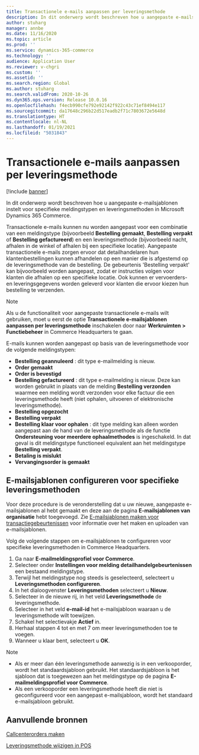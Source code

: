 ```yaml
---
title: Transactionele e-mails aanpassen per leveringsmethode
description: In dit onderwerp wordt beschreven hoe u aangepaste e-mailsjablonen instelt voor specifieke meldingstypen en leveringsmethoden in Microsoft Dynamics 365 Commerce.
author: stuharg
manager: annbe
ms.date: 11/16/2020
ms.topic: article
ms.prod: ''
ms.service: dynamics-365-commerce
ms.technology: ''
audience: Application User
ms.reviewer: v-chgri
ms.custom: ''
ms.assetid: ''
ms.search.region: Global
ms.author: stuharg
ms.search.validFrom: 2020-10-26
ms.dyn365.ops.version: Release 10.0.16
ms.openlocfilehash: f4ecb990cfe792e92142f922c43c71ef8494e117
ms.sourcegitcommit: da17648c296b22d517eadb2f71c7803672e5648d
ms.translationtype: HT
ms.contentlocale: nl-NL
ms.lasthandoff: 01/19/2021
ms.locfileid: "5031843"
---
```

# <a name="customize-transactional-emails-by-mode-of-delivery"></a>Transactionele e-mails aanpassen per leveringsmethode

[!include [banner](includes/banner.md)]

In dit onderwerp wordt beschreven hoe u aangepaste e-mailsjablonen instelt voor specifieke meldingstypen en leveringsmethoden in Microsoft Dynamics 365 Commerce.

Transactionele e-mails kunnen nu worden aangepast voor een combinatie van een meldingstype (bijvoorbeeld **Bestelling gemaakt**, **Bestelling verpakt** of **Bestelling gefactureerd**) en een leveringsmethode (bijvoorbeeld nacht, afhalen in de winkel of afhalen bij een specifieke locatie). Aangepaste transactionele e-mails zorgen ervoor dat detailhandelaren hun klantenbestellingen kunnen afhandelen op een manier die is afgestemd op de leveringsmethode van de bestelling. De gebeurtenis 'Bestelling verpakt' kan bijvoorbeeld worden aangepast, zodat er instructies volgen voor klanten die afhalen op een specifieke locatie. Ook kunnen er vervoerders- en leveringsgegevens worden geleverd voor klanten die ervoor kiezen hun bestelling te verzenden.

> [!NOTE]
> Als u de functionaliteit voor aangepaste transactionele e-mails wilt gebruiken, moet u eerst de optie **Transactionele e-mailsjablonen aanpassen per leveringsmethode** inschakelen door naar **Werkruimten \> Functiebeheer** in Commerce Headquarters te gaan.

E-mails kunnen worden aangepast op basis van de leveringsmethode voor de volgende meldingstypen:

- **Bestelling geannuleerd** : dit type e-mailmelding is nieuw.
- **Order gemaakt**
- **Order is bevestigd**
- **Bestelling gefactureerd** : dit type e-mailmelding is nieuw. Deze kan worden gebruikt in plaats van de melding **Bestelling verzonden** waarmee een melding wordt verzonden voor elke factuur die een leveringsmethode heeft (niet ophalen, uitvoeren of elektronische leveringsmethode).
- **Bestelling opgezocht**
- **Bestelling verpakt**
- **Bestelling klaar voor ophalen** : dit type melding kan alleen worden aangepast aan de hand van de leveringsmethode als de functie **Ondersteuning voor meerdere ophaalmethodes** is ingeschakeld. In dat geval is dit meldingstype functioneel equivalent aan het meldingstype **Bestelling verpakt**.
- **Betaling is mislukt**
- **Vervangingsorder is gemaakt**

## <a name="configure-email-templates-for-specific-modes-of-delivery"></a>E-mailsjablonen configureren voor specifieke leveringsmethoden

Voor deze procedure is de veronderstelling dat u uw nieuwe, aangepaste e-mailsjablonen al hebt gemaakt en deze aan de pagina **E-mailsjablonen van organisatie** hebt toegevoegd. Zie [E-mailsjablonen maken voor transactiegebeurtenissen](email-templates-transactions.md) voor informatie over het maken en uploaden van e-mailsjablonen.

Volg de volgende stappen om e-mailsjablonen te configureren voor specifieke leveringsmethoden in Commerce Headquarters.

1. Ga naar **E-mailmeldingsprofiel voor Commerce**.
1. Selecteer onder **Instellingen voor melding detailhandelgebeurtenissen** een bestaand meldingstype.
1. Terwijl het meldingstype nog steeds is geselecteerd, selecteert u **Leveringsmethoden configureren**.
1. In het dialoogvenster **Leveringsmethoden** selecteert u **Nieuw**.
1. Selecteer in de nieuwe rij, in het veld **Leveringsmethode** de leveringsmethode.
1. Selecteer in het veld **e-mail-id** het e-mailsjabloon waaraan u de leveringsmethode wilt toewijzen.
1. Schakel het selectievakje **Actief** in.
1. Herhaal stappen 4 tot en met 7 om meer leveringsmethoden toe te voegen.
1. Wanneer u klaar bent, selecteert u **OK**.

> [!NOTE]
> - Als er meer dan één leveringsmethode aanwezig is in een verkooporder, wordt het standaardsjabloon gebruikt. Het standaardsjabloon is het sjabloon dat is toegewezen aan het meldingstype op de pagina **E-mailmeldingsprofiel voor Commerce**.
> - Als een verkooporder een leveringsmethode heeft die niet is geconfigureerd voor een aangepast e-mailsjabloon, wordt het standaard e-mailsjabloon gebruikt.

## <a name="additional-resources"></a>Aanvullende bronnen

[Callcenterorders maken](tasks/create-call-center-orders.md)

[Leveringsmethode wijzigen in POS](pos-change-delivery-mode.md)
